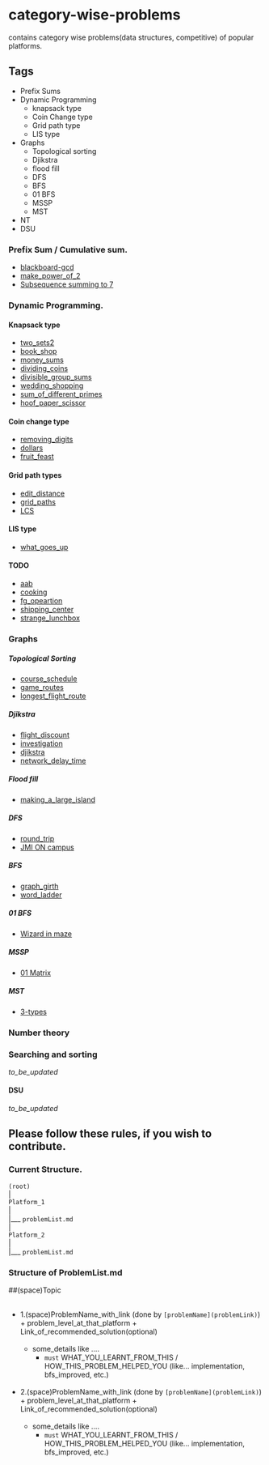 # category-wise-problems
contains category wise problems(data structures, competitive) of popular platforms. 

## Tags
- Prefix Sums
- Dynamic Programming
    - knapsack type 
    - Coin Change type 
    - Grid path type 
    - LIS type
- Graphs
  - Topological sorting
  - Djikstra 
  - flood fill
  - DFS
  - BFS
  - 01 BFS
  - MSSP
  - MST
- NT 
- DSU

### Prefix Sum / Cumulative sum.
- [blackboard-gcd](/Atcoder/prefix_sums/blackboard_gcd.md)
- [make_power_of_2](/Codeforces/prefix_sums/make_power_of_two.md)
- [Subsequence summing to 7](/USACO/prefix_sums/subs_summing_to_sevens.md)
 
### Dynamic Programming. 

#### Knapsack type
- [two_sets2](/CSES/dp/two_sets2.md)
- [book_shop](/CSES/dp/book_shop.md)
- [money_sums](/CSES/dp/money_sums.md)
- [dividing_coins](/uva/dp/dividing_coins.md)
- [divisible_group_sums](/uva/dp/divisible_group_sums.md)
- [wedding_shopping](/uva/dp/wedding_shopping.md)
- [sum_of_different_primes](/uva/dp/sum_of_different_primes.md)
- [hoof_paper_scissor](/USACO/dp/hoof_paper_scissor.md)
 
#### Coin change type
- [removing_digits](/CSES/dp/removing_digits.md)
- [dollars](/uva/dp/dollars.md)
- [fruit_feast](/USACO/dp/fruit_feast.md)
 
#### Grid path types
- [edit_distance](/CSES/dp/book_shop.md)
- [grid_paths](/CSES/dp/grid_paths.md)
- [LCS](/LeetCode/dp/lcs.md)

#### LIS type
- [what_goes_up](/uva/dp/what_goes_up.md)

#### TODO
- [aab](/Atcoder/dp/aab.md)
- [cooking](/Atcoder/dp/cooking.md)
- [fg_opeartion](/Atcoder/dp/fg_opeartion.md)
- [shipping_center](/Atcoder/dp/shipping_center.md)
- [strange_lunchbox](/Atcoder/dp/aab.md)

### Graphs
##### Topological Sorting
- [course_schedule](/CSES/graphs/course_schedule.md)
- [game_routes](/CSES/graphs/game_routes.md)
- [longest_flight_route](/CSES/graphs/longest_flight_route.md)

##### Djikstra
- [flight_discount](/CSES/graphs/flight_discount.md)
- [investigation](/CSES/graphs/investigation.md)
- [djikstra](/Codeforces/graphs/djikstra.md)
- [network_delay_time](/LeetCode/graph/network_delay_time.md)

##### Flood fill
- [making_a_large_island](/LeetCode/graph/making_a_large_island.md)

##### DFS
- [round_trip](/CSES/graphs/round_trip.md)
- [JMI ON campus](/JMI_on_campus/README.md)

##### BFS
- [graph_girth](/CSES/graphs/graph_girth.md)
- [word_ladder](/LeetCode/graph/word_ladder.md)

##### 01 BFS
- [Wizard in maze](/Atcoder/graphs/wizard_in_maze.md)

##### MSSP
- [01 Matrix](/LeetCode/graph/01matrix.md)

##### MST
- [3-types](/hackerearth/README.md)

### Number theory

### Searching and sorting
*to_be_updated*

#### DSU
*to_be_updated*

## Please follow these rules, if you wish to contribute.

### Current Structure. 

`(root)`<br>
  |<br>
  `Platform_1`<br>
  |<br>
  |___ `problemList.md`<br>
  |<br>
  `Platform_2`<br>
  |<br>
  |___ `problemList.md`<br>
  
### Structure of ProblemList.md

  ##(space)Topic<br><br>
  - 1.(space)ProblemName_with_link (done by `[problemName](problemLink)`) + problem_level_at_that_platform + Link_of_recommended_solution(optional) <br><br>
      - some_details like .... <br>
        - `must` WHAT_YOU_LEARNT_FROM_THIS / HOW_THIS_PROBLEM_HELPED_YOU (like... implementation, bfs_improved, etc.) <br><br>
  - 2.(space)ProblemName_with_link (done by `[problemName](problemLink)`) + problem_level_at_that_platform + Link_of_recommended_solution(optional) <br><br>
      - some_details like .... <br>
        - `must` WHAT_YOU_LEARNT_FROM_THIS / HOW_THIS_PROBLEM_HELPED_YOU (like... implementation, bfs_improved, etc.) <br><br>
